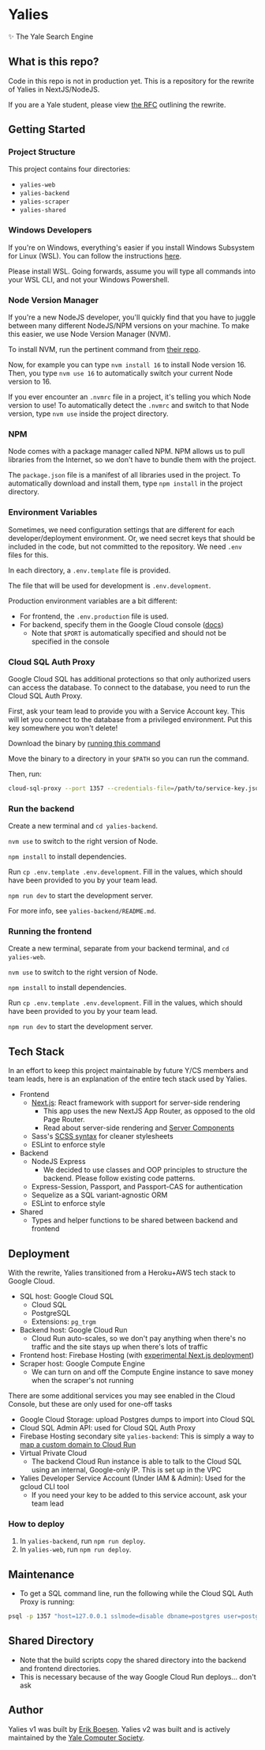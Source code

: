 # Yalies
✨ The Yale Search Engine

## What is this repo?
Code in this repo is not in production yet. This is a repository for the rewrite of Yalies in NextJS/NodeJS.

If you are a Yale student, please view [the RFC](https://docs.google.com/document/d/1r285wAVGrB8fHPuPhyfj-cS82dlf8eJQpG0bjwicp0o/edit?usp=sharing) outlining the rewrite.

## Getting Started

### Project Structure
This project contains four directories:
- `yalies-web`
- `yalies-backend`
- `yalies-scraper`
- `yalies-shared`

### Windows Developers
If you're on Windows, everything's easier if you install Windows Subsystem for Linux (WSL). You can follow the instructions [here](https://docs.microsoft.com/en-us/windows/wsl/install).

Please install WSL. Going forwards, assume you will type all commands into your WSL CLI, and not your Windows Powershell.

### Node Version Manager

If you're a new NodeJS developer, you'll quickly find that you have to juggle between many different NodeJS/NPM versions on your machine. To make this easier, we use Node Version Manager (NVM).

To install NVM, run the pertinent command from [their repo](https://github.com/nvm-sh/nvm).

Now, for example you can type `nvm install 16` to install Node version 16. Then, you type `nvm use 16` to automatically switch your current Node version to 16.

If you ever encounter an `.nvmrc` file in a project, it's telling you which Node version to use! To automatically detect the `.nvmrc` and switch to that Node version, type `nvm use` inside the project directory.

### NPM

Node comes with a package manager called NPM. NPM allows us to pull libraries from the Internet, so we don't have to bundle them with the project.

The `package.json` file is a manifest of all libraries used in the project. To automatically download and install them, type `npm install` in the project directory.

### Environment Variables

Sometimes, we need configuration settings that are different for each developer/deployment environment. Or, we need secret keys that should be included in the code, but not committed to the repository. We need `.env` files for this.

In each directory, a `.env.template` file is provided.

The file that will be used for development is `.env.development`.

Production environment variables are a bit different:
- For frontend, the `.env.production` file is used.
- For backend, specify them in the Google Cloud console ([docs](https://cloud.google.com/run/docs/configuring/services/environment-variables#setting))
	- Note that `$PORT` is automatically specified and should not be specified in the console

### Cloud SQL Auth Proxy

Google Cloud SQL has additional protections so that only authorized users can access the database. To connect to the database, you need to run the Cloud SQL Auth Proxy.

First, ask your team lead to provide you with a Service Account key. This will let you connect to the database from a privileged environment. Put this key somewhere you won't delete!

Download the binary by [running this command](https://cloud.google.com/sql/docs/mysql/sql-proxy#mac-m1)

Move the binary to a directory in your `$PATH` so you can run the command.

Then, run:

```bash
cloud-sql-proxy --port 1357 --credentials-file=/path/to/service-key.json  yalies:us-central1:yalies-sql-prod
```

### Run the backend

Create a new terminal and `cd yalies-backend`.

`nvm use` to switch to the right version of Node.

`npm install` to install dependencies.

Run `cp .env.template .env.development`. Fill in the values, which should have been provided to you by your team lead.

`npm run dev` to start the development server.

For more info, see `yalies-backend/README.md`.

### Running the frontend

Create a new terminal, separate from your backend terminal, and `cd yalies-web`.

`nvm use` to switch to the right version of Node.

`npm install` to install dependencies.

Run `cp .env.template .env.development`. Fill in the values, which should have been provided to you by your team lead.

`npm run dev` to start the development server.

## Tech Stack
In an effort to keep this project maintainable by future Y/CS members and team leads, here is an explanation of the entire tech stack used by Yalies.

- Frontend
	- [Next.js](https://nextjs.org/): React framework with support for server-side rendering
		- This app uses the new NextJS App Router, as opposed to the old Page Router.
		- Read about server-side rendering and [Server Components](https://nextjs.org/docs/app/building-your-application/rendering/server-components)
	- Sass's [SCSS syntax](https://sass-lang.com/documentation/) for cleaner stylesheets
	- ESLint to enforce style
- Backend
	- NodeJS Express
		- We decided to use classes and OOP principles to structure the backend. Please follow existing code patterns.
	- Express-Session, Passport, and Passport-CAS for authentication
	- Sequelize as a SQL variant-agnostic ORM
	- ESLint to enforce style
- Shared
	- Types and helper functions to be shared between backend and frontend

## Deployment
With the rewrite, Yalies transitioned from a Heroku+AWS tech stack to Google Cloud.

- SQL host: Google Cloud SQL
	- Cloud SQL
	- PostgreSQL
	- Extensions: `pg_trgm`
- Backend host: Google Cloud Run
	- Cloud Run auto-scales, so we don't pay anything when there's no traffic and the site stays up when there's lots of traffic
- Frontend host: Firebase Hosting (with [experimental Next.js deployment](https://firebase.google.com/docs/hosting/frameworks/nextjs))
- Scraper host: Google Compute Engine
	- We can turn on and off the Compute Engine instance to save money when the scraper's not running

There are some additional services you may see enabled in the Cloud Console, but these are only used for one-off tasks
- Google Cloud Storage: upload Postgres dumps to import into Cloud SQL
- Cloud SQL Admin API: used for Cloud SQL Auth Proxy
- Firebase Hosting secondary site `yalies-backend`: This is simply a way to [map a custom domain to Cloud Run](https://cloud.google.com/run/docs/mapping-custom-domains#firebase)
- Virtual Private Cloud
	- The backend Cloud Run instance is able to talk to the Cloud SQL using an internal, Google-only IP. This is set up in the VPC
- Yalies Developer Service Account (Under IAM & Admin): Used for the gcloud CLI tool
	- If you need your key to be added to this service account, ask your team lead

### How to deploy
1. In `yalies-backend`, run `npm run deploy`.
2. In `yalies-web`, run `npm run deploy`.

## Maintenance
- To get a SQL command line, run the following while the Cloud SQL Auth Proxy is running:

```bash
psql -p 1357 "host=127.0.0.1 sslmode=disable dbname=postgres user=postgres"
```

## Shared Directory
- Note that the build scripts copy the shared directory into the backend and frontend directories.
- This is necessary because of the way Google Cloud Run deploys... don't ask

## Author

Yalies v1 was built by [Erik Boesen](https://github.com/ErikBoesen). Yalies v2 was built and is actively maintained by the [Yale Computer Society](https://yalecomputersociety.org/).